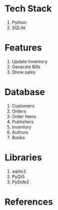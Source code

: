 # Tech Stack

1. Python
1. SQLite

# Features

1. Update Inventory
1. Generate Bills
1. Show sales

# Database

1. Customers
1. Orders
1. Order Items
1. Publishers
1. Inventory
1. Authors
1. Books

# Libraries

1. sqlite3
1. PyQt5
1. PySide2

# References
